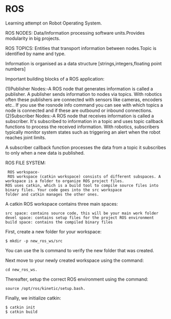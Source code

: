 # ROS
Learning attempt on Robot Operating System.

ROS NODES: Data/Information processing software units.Provides modularity in big projects.

ROS TOPICS: Entities that transport information between nodes.Topic is identified by name and type.

Information is organised as a data structure [strings,integers,floating point numbers]

Important building blocks of a ROS application:
                                                  
(1)Publisher Nodes:-A ROS node that generates information is called a publisher. A publisher sends information to nodes via topics.      With robotics often these publishers are connected with sensors like cameras, encoders etc..
If you use the rosnode info command you can see with which topics a node is connected and if these are outbound or inbound connections.           
(2)Subscriber Nodes:-A ROS node that receives information is called a subscriber. It's subscribed to information in a topic and uses      topic callback functions to process the received information.
With robotics, subscribers typically monitor system states such as triggering an alert when the robot reaches joint limits.

A subscriber callback function processes the data from a topic it subscribes to only when a new data is published.

ROS FILE SYSTEM:
                
     ROS workspace-
     ROS workspace (catkin workspace) consists of different subspaces. A workspace is a folder to organize ROS project files.                ROS uses catkin, which is a build tool to compile source files into binary files. Your code goes into the src workspace                  folder and catkin manages the other ones. 
                
       
A catkin ROS workspace contains three main spaces:

    src space: contains source code, this will be your main work folder
    devel space: contains setup files for the project ROS environment
    build space: contains the compiled binary files
    
First, create a new folder for your workspace:
        
    $ mkdir -p new_ros_ws/src

You can use the ls command to verify the new folder that was created.

Next move to your newly created workspace using the command:
      
    cd new_ros_ws.

Thereafter, setup the correct ROS environment using the command: 

    source /opt/ros/kinetic/setup.bash. 
Finally, we initialize catkin:

    $ catkin init
    $ catkin build
